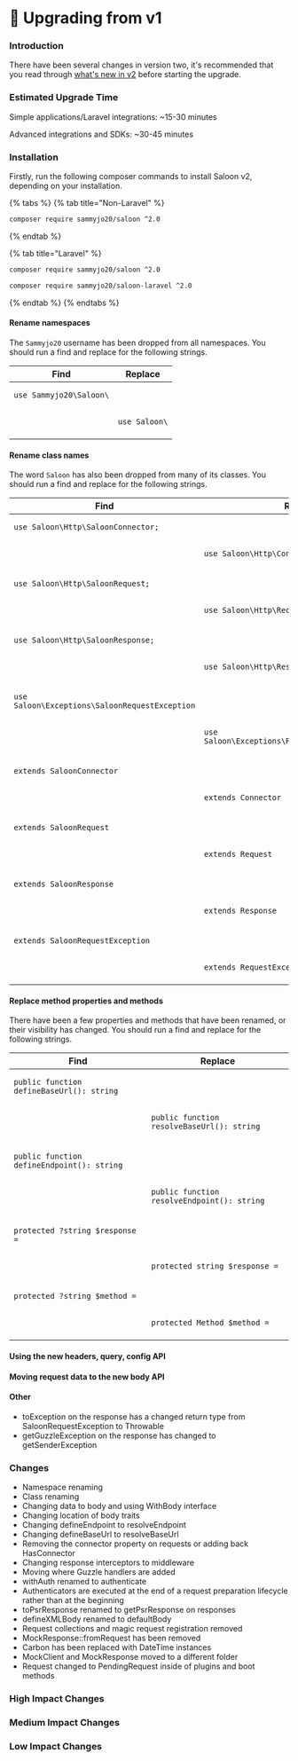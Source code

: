 # 🌿 Upgrading from v1

### Introduction

There have been several changes in version two, it's recommended that you read through [what's new in v2](whats-new-in-v2.md) before starting the upgrade.

### Estimated Upgrade Time

Simple applications/Laravel integrations: \~15-30 minutes

Advanced integrations and SDKs: \~30-45 minutes

### Installation

Firstly, run the following composer commands to install Saloon v2, depending on your installation.

{% tabs %}
{% tab title="Non-Laravel" %}
```bash
composer require sammyjo20/saloon ^2.0
```
{% endtab %}

{% tab title="Laravel" %}
```bash
composer require sammyjo20/saloon ^2.0

composer require sammyjo20/saloon-laravel ^2.0
```
{% endtab %}
{% endtabs %}

#### Rename namespaces

The `Sammyjo20` username has been dropped from all namespaces. You should run a find and replace for the following strings.

| Find                                           | Replace                              |
| ---------------------------------------------- | ------------------------------------ |
| <pre><code>use Sammyjo20\Saloon\
</code></pre> | <pre><code>use Saloon\
</code></pre> |

#### Rename class names

The word `Saloon` has also been dropped from many of its classes. You should run a find and replace for the following strings.

| Find                                                                  | Replace                                                                  |
| --------------------------------------------------------------------- | ------------------------------------------------------------------------ |
| <pre><code>use Saloon\Http\SaloonConnector;
</code></pre>             | <pre><code>use Saloon\Http\Connector;
</code></pre>                      |
| <pre><code>use Saloon\Http\SaloonRequest;
</code></pre>               | <pre><code>use Saloon\Http\Request;
</code></pre>                        |
| <pre><code>use Saloon\Http\SaloonResponse;
</code></pre>              | <pre><code>use Saloon\Http\Responses\Response;
</code></pre>             |
| <pre><code>use Saloon\Exceptions\SaloonRequestException
</code></pre> | <pre><code>use Saloon\Exceptions\Request\RequestException;
</code></pre> |
| <pre><code>extends SaloonConnector
</code></pre>                      | <pre><code>extends Connector
</code></pre>                               |
| <pre><code>extends SaloonRequest
</code></pre>                        | <pre><code>extends Request
</code></pre>                                 |
| <pre><code>extends SaloonResponse
</code></pre>                       | <pre><code>extends Response
</code></pre>                                |
| <pre><code>extends SaloonRequestException
</code></pre>               | <pre><code>extends RequestException
</code></pre>                        |

#### Replace method properties and methods

There have been a few properties and methods that have been renamed, or their visibility has changed. You should run a find and replace for the following strings.

| Find                                                              | Replace                                                            |
| ----------------------------------------------------------------- | ------------------------------------------------------------------ |
| <pre><code>public function defineBaseUrl(): string
</code></pre>  | <pre><code>public function resolveBaseUrl(): string
</code></pre>  |
| <pre><code>public function defineEndpoint(): string
</code></pre> | <pre><code>public function resolveEndpoint(): string
</code></pre> |
| <pre><code>protected ?string $response = 
</code></pre>           | <pre><code>protected string $response = 
</code></pre>             |
| <pre><code>protected ?string $method = 
</code></pre>             | <pre><code>protected Method $method = 
</code></pre>               |

#### Using the new headers, query, config API

#### Moving request data to the new body API

#### Other

* toException on the response has a changed return type from SaloonRequestException to Throwable
* getGuzzleException on the response has changed to getSenderException

### Changes

* Namespace renaming&#x20;
* Class renaming
* Changing data to body and using WithBody interface
* Changing location of body traits
* Changing defineEndpoint to resolveEndpoint
* Changing defineBaseUrl to resolveBaseUrl
* Removing the connector property on requests or adding back HasConnector
* Changing response interceptors to middleware
* Moving where Guzzle handlers are added
* withAuth renamed to authenticate
* Authenticators are executed at the end of a request preparation lifecycle rather than at the beginning
* toPsrResponse renamed to getPsrResponse on responses
* defineXMLBody renamed to defaultBody
* Request collections and magic request registration removed
* MockResponse::fromRequest has been removed
* Carbon has been replaced with DateTime instances
* MockClient and MockResponse moved to a different folder
* Request changed to PendingRequest inside of plugins and boot methods

### High Impact Changes

### Medium Impact Changes

### Low Impact Changes
